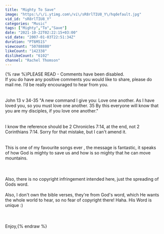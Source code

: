 ```yaml
---
title: "Mighty To Save"
image: "https:\/\/i.ytimg.com\/vi\/sR8rlTIU8_Y\/hqdefault.jpg"
vid_id: "sR8rlTIU8_Y"
categories: "Music"
tags: ["Mighty","To","Save"]
date: "2021-10-22T02:22:15+03:00"
vid_date: "2007-01-03T22:51:34Z"
duration: "PT6M51S"
viewcount: "50788880"
likeCount: "142338"
dislikeCount: "6102"
channel: "Rachel Thomson"
---
```

{% raw %}PLEASE READ - Comments have been disabled. <br />If you do have any positive comments you would like to share, please do mail me. I’d be really encouraged to hear from you. <br /><br /><br />John 13 v 34-35 &quot;A new command I give you: Love one another. As I have loved you, so you must love one another. 35 By this everyone will know that you are my disciples, if you love one another.&quot; <br /><br /><br />I know the reference should be 2 Chronicles 7:14, at the end, not 2 Corinthians 7:14. Sorry for that mistake, but I can't amend it.<br /><br /><br />This is one of my favourite songs ever , the message is fantastic, it speaks of how God is mighty to save us and how is so mighty that he can move mountains.<br /><br /><br /><br />Also, there is no copyright infringement intended here, just the spreading of Gods word. <br /><br />Also, I don't own the bible verses, they're from God's word, which He wants the whole world to hear, so no fear of copyright there! Haha. His Word is unique  :)<br /><br /><br /><br />Enjoy,{% endraw %}
